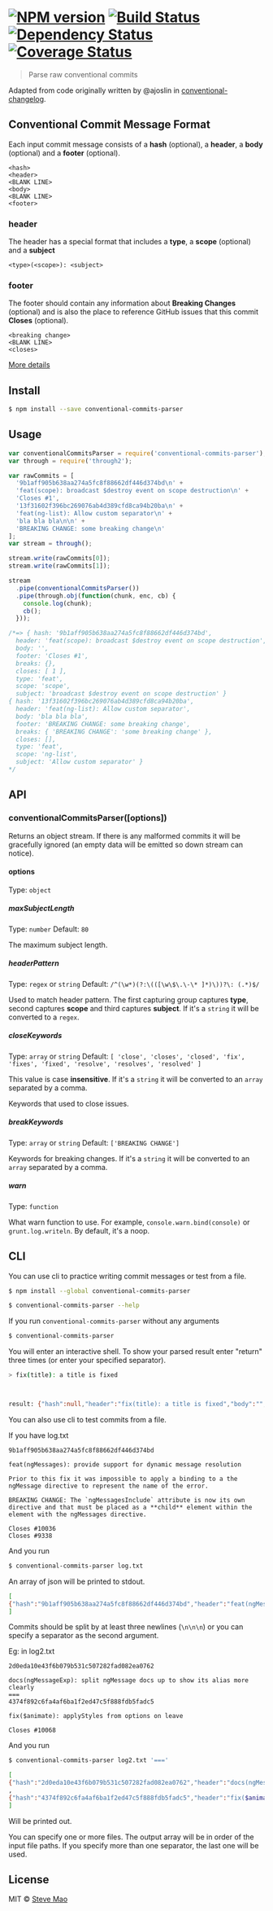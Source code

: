 #  [![NPM version][npm-image]][npm-url] [![Build Status][travis-image]][travis-url] [![Dependency Status][daviddm-image]][daviddm-url] [![Coverage Status][coverall-image]][coverall-url]

> Parse raw conventional commits


Adapted from code originally written by @ajoslin in [conventional-changelog](https://github.com/ajoslin/conventional-changelog).


## Conventional Commit Message Format

Each input commit message consists of a **hash** (optional), a **header**, a **body** (optional) and a **footer** (optional).

```
<hash>
<header>
<BLANK LINE>
<body>
<BLANK LINE>
<footer>
```

### header

The header has a special format that includes a **type**, a **scope** (optional) and a **subject**

```
<type>(<scope>): <subject>
```

### footer

The footer should contain any information about **Breaking Changes** (optional) and is also the place to reference GitHub issues that this commit **Closes** (optional).

```
<breaking change>
<BLANK LINE>
<closes>
```

[More details](CONVENTIONS.md)


## Install

```sh
$ npm install --save conventional-commits-parser
```


## Usage

```js
var conventionalCommitsParser = require('conventional-commits-parser');
var through = require('through2');

var rawCommits = [
  '9b1aff905b638aa274a5fc8f88662df446d374bd\n' +
  'feat(scope): broadcast $destroy event on scope destruction\n' +
  'Closes #1',
  '13f31602f396bc269076ab4d389cfd8ca94b20ba\n' +
  'feat(ng-list): Allow custom separator\n' +
  'bla bla bla\n\n' +
  'BREAKING CHANGE: some breaking change\n'
];
var stream = through();

stream.write(rawCommits[0]);
stream.write(rawCommits[1]);

stream
  .pipe(conventionalCommitsParser())
  .pipe(through.obj(function(chunk, enc, cb) {
    console.log(chunk);
    cb();
  }));

/*=> { hash: '9b1aff905b638aa274a5fc8f88662df446d374bd',
  header: 'feat(scope): broadcast $destroy event on scope destruction',
  body: '',
  footer: 'Closes #1',
  breaks: {},
  closes: [ 1 ],
  type: 'feat',
  scope: 'scope',
  subject: 'broadcast $destroy event on scope destruction' }
{ hash: '13f31602f396bc269076ab4d389cfd8ca94b20ba',
  header: 'feat(ng-list): Allow custom separator',
  body: 'bla bla bla',
  footer: 'BREAKING CHANGE: some breaking change',
  breaks: { 'BREAKING CHANGE': 'some breaking change' },
  closes: [],
  type: 'feat',
  scope: 'ng-list',
  subject: 'Allow custom separator' }
*/
```


## API

### conventionalCommitsParser([options])

Returns an object stream. If there is any malformed commits it will be gracefully ignored (an empty data will be emitted so down stream can notice).

#### options

Type: `object`

##### maxSubjectLength

Type: `number` Default: `80`

The maximum subject length.

##### headerPattern

Type: `regex` or `string` Default: `/^(\w*)(?:\(([\w\$\.\-\* ]*)\))?\: (.*)$/`

Used to match header pattern. The first capturing group captures **type**, second captures **scope** and third captures **subject**. If it's a `string` it will be converted to a `regex`.

##### closeKeywords

Type: `array` or `string` Default:
`[
  'close',
  'closes',
  'closed',
  'fix',
  'fixes',
  'fixed',
  'resolve',
  'resolves',
  'resolved'
]`

This value is case **insensitive**. If it's a `string` it will be converted to an `array` separated by a comma.

Keywords that used to close issues.

##### breakKeywords

Type: `array` or `string` Default: `['BREAKING CHANGE']`

Keywords for breaking changes. If it's a `string` it will be converted to an `array` separated by a comma.

##### warn

Type: `function`

What warn function to use. For example, `console.warn.bind(console)` or `grunt.log.writeln`. By default, it's a noop.


## CLI

You can use cli to practice writing commit messages or test from a file.

```sh
$ npm install --global conventional-commits-parser
```

```sh
$ conventional-commits-parser --help
```

If you run `conventional-commits-parser` without any arguments

```sh
$ conventional-commits-parser
```

You will enter an interactive shell. To show your parsed result enter "return" three times (or enter your specified separator).

```sh
> fix(title): a title is fixed



result: {"hash":null,"header":"fix(title): a title is fixed","body":"","footer":"","breaks":{},"closes":[],"type":"fix","scope":"title","subject":"a title is fixed"}
```

You can also use cli to test commits from a file.

If you have log.txt

```text
9b1aff905b638aa274a5fc8f88662df446d374bd

feat(ngMessages): provide support for dynamic message resolution

Prior to this fix it was impossible to apply a binding to a the ngMessage directive to represent the name of the error.

BREAKING CHANGE: The `ngMessagesInclude` attribute is now its own directive and that must be placed as a **child** element within the element with the ngMessages directive.

Closes #10036
Closes #9338
```

And you run

```sh
$ conventional-commits-parser log.txt
```

An array of json will be printed to stdout.

```sh
[
{"hash":"9b1aff905b638aa274a5fc8f88662df446d374bd","header":"feat(ngMessages): provide support for dynamic message resolution","body":"Prior to this fix it was impossible to apply a binding to a the ngMessage directive to represent the name of the error.","footer":"BREAKING CHANGE: The `ngMessagesInclude` attribute is now its own directive and that must be placed as a **child** element within the element with the ngMessages directive.\nCloses #10036\nCloses #9338","breaks":{"BREAKING CHANGE":"The `ngMessagesInclude` attribute is now its own directive and that must be placed as a **child** element within the element with the ngMessages directive."},"closes":[10036,9338],"type":"feat","scope":"ngMessages","subject":"provide support for dynamic message resolution"}
]
```

Commits should be split by at least three newlines (`\n\n\n`) or you can specify a separator as the second argument.

Eg: in log2.txt

```text
2d0eda10e43f6b079b531c507282fad082ea0762

docs(ngMessageExp): split ngMessage docs up to show its alias more clearly
===
4374f892c6fa4af6ba1f2ed47c5f888fdb5fadc5

fix($animate): applyStyles from options on leave

Closes #10068
```

And you run

```sh
$ conventional-commits-parser log2.txt '==='
```

```sh
[
{"hash":"2d0eda10e43f6b079b531c507282fad082ea0762","header":"docs(ngMessageExp): split ngMessage docs up to show its alias more clearly","body":"","footer":"","breaks":{},"closes":[],"type":"docs","scope":"ngMessageExp","subject":"split ngMessage docs up to show its alias more clearly"}
,
{"hash":"4374f892c6fa4af6ba1f2ed47c5f888fdb5fadc5","header":"fix($animate): applyStyles from options on leave","body":"","footer":"Closes #10068","breaks":{},"closes":[10068],"type":"fix","scope":"$animate","subject":"applyStyles from options on leave"}
]
```

Will be printed out.

You can specify one or more files. The output array will be in order of the input file paths. If you specify more than one separator, the last one will be used.


## License

MIT © [Steve Mao](https://github.com/stevemao)


[npm-image]: https://badge.fury.io/js/conventional-commits-parser.svg
[npm-url]: https://npmjs.org/package/conventional-commits-parser
[travis-image]: https://travis-ci.org/stevemao/conventional-commits-parser.svg?branch=master
[travis-url]: https://travis-ci.org/stevemao/conventional-commits-parser
[daviddm-image]: https://david-dm.org/stevemao/conventional-commits-parser.svg?theme=shields.io
[daviddm-url]: https://david-dm.org/stevemao/conventional-commits-parser
[coverall-image]: https://coveralls.io/repos/stevemao/conventional-commits-parser/badge.svg
[coverall-url]: https://coveralls.io/r/stevemao/conventional-commits-parser
